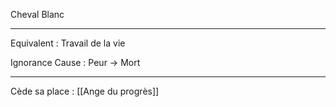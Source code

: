 Cheval Blanc
___
Equivalent : Travail de la vie

Ignorance Cause : Peur -> Mort 
___
Cède sa place : [[Ange du progrès]]